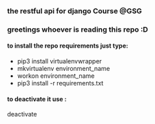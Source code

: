 ### the restful api for django Course @GSG

### greetings whoever is reading this repo :D
#### to install the repo requirements just type:
- pip3 install virtualenvwrapper
- mkvirtualenv environment_name
- workon environment_name
- pip3 install -r requirements.txt  

#### to deactivate it use :
deactivate
